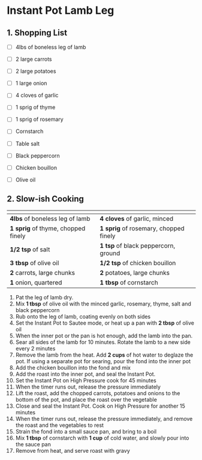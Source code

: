 # Instant Pot Lamb Leg

## 1. Shopping List
- [ ] 4lbs of boneless leg of lamb
- [ ] 2 large carrots
- [ ] 2 large potatoes
- [ ] 1 large onion
- [ ] 4 cloves of garlic
- [ ] 1 sprig of thyme
- [ ] 1 sprig of rosemary
- [ ] Cornstarch
- [ ] Table salt
- [ ] Black peppercorn
- [ ] Chicken bouillon
- [ ] Olive oil


## 2. Slow-ish Cooking
|<!-- -->|<!-- -->|
|---|---|
| **4lbs** of boneless leg of lamb | **4 cloves** of garlic, minced |
| **1 sprig** of thyme, chopped finely | **1 sprig** of rosemary, chopped finely |
| **1/2 tsp** of salt | **1 tsp** of black peppercorn, ground |
| **3 tbsp** of olive oil | **1/2 tsp** of chicken bouillon |
| **2** carrots, large chunks | **2** potatoes, large chunks |
| **1** onion, quartered | **1 tbsp** of cornstarch |

1. Pat the leg of lamb dry.
2. Mix **1 tbsp** of olive oil with the minced garlic, rosemary, thyme, salt and black peppercorn
3. Rub onto the leg of lamb, coating evenly on both sides
4. Set the Instant Pot to Sautee mode, or heat up a pan with **2 tbsp** of olive oil
5. When the inner pot or the pan is hot enough, add the lamb into the pan.
6. Sear all sides of the lamb for 10 minutes. Rotate the lamb to a new side every 2 minutes
7. Remove the lamb from the heat. Add **2 cups** of hot water to deglaze the pot. If using a separate pot for searing, pour the fond into the inner pot
8. Add the chicken bouillon into the fond and mix
9. Add the roast into the inner pot, and seal the Instant Pot.
10. Set the Instant Pot on High Pressure cook for 45 minutes
11. When the timer runs out, release the pressure immediately
12. Lift the roast, add the chopped carrots, potatoes and onions to the bottom of the pot, and place the roast over the vegetable
13. Close and seal the Instant Pot. Cook on High Pressure for another 15 minutes
14. When the timer runs out, release the pressure immediately, and remove the roast and the vegetables to rest
15. Strain the fond into a small sauce pan, and bring to a boil
16. Mix **1 tbsp** of cornstarch with **1 cup** of cold water, and slowly pour into the sauce pan
17. Remove from heat, and serve roast with gravy